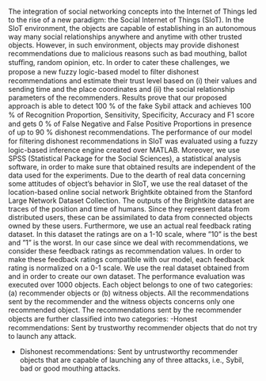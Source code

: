 The integration of social networking concepts into the Internet of Things led to the rise of a new paradigm: the Social Internet of Things (SIoT).  In the SIoT environment, the objects are capable of establishing in an autonomous way many social relationships anywhere and anytime with other trusted objects. However, in such environment, objects may provide dishonest recommendations due to malicious reasons such as bad mouthing, ballot stuﬃng, random opinion, etc. In order to cater these challenges, we propose a new fuzzy logic-based model to ﬁlter dishonest recommendations and estimate their trust level based on (i) their values and sending time and the place coordinates and (ii) the social relationship parameters of the recommenders. Results  prove that our proposed approach is able to detect 100 % of the fake Sybil attack and  achieves 100 % of Recognition Proportion, Sensitivity, Speciﬁcity, Accuracy and F1 score and  gets 0 % of False Negative and False Positive Proportions in presence of up to 90 % dishonest recommendations.  The performance of our model for ﬁltering dishonest recommendations in SIoT   was evaluated using a fuzzy logic-based inference engine created over MATLAB. Moreover, we use SPSS (Statistical Package for the Social Sciences), a statistical analysis software, in order to make sure that obtained results   are independent of the data used for the experiments. Due to the dearth of  real data concerning some attitudes of object’s behavior in SIoT, we use the  real dataset of the location-based online social network Brightkite obtained from the Stanford Large Network Dataset Collection. The outputs of the Brightkite dataset are traces of the position and time of humans. Since they represent data from distributed users, these can be assimilated to data from  connected objects owned by these users. Furthermore, we use an actual real  feedback rating dataset. In this dataset the ratings are on a 1-10 scale,  where ”10” is the best and ”1” is the worst. In our case since we deal with recommendations, we consider these feedback ratings as recommendation values. In order to make these feedback ratings compatible with our model, each feedback rating is normalized on a 0-1 scale. We use the real dataset obtained from  and in order to create our own dataset. The performance evaluation was executed over 1000 objects. Each object belongs to one of two categories: (a) recommender objects or (b) witness objects. All the recommendations sent by the recommender and the witness objects concerns only one recommended object. The recommendations sent by the recommender objects are further classiﬁed into two categories: 
-Honest recommendations: Sent by trustworthy recommender objects that do not try to launch any attack.
- Dishonest recommendations: Sent by untrustworthy recommender objects that are capable of launching any of three attacks, i.e., Sybil, bad or good mouthing attacks.
